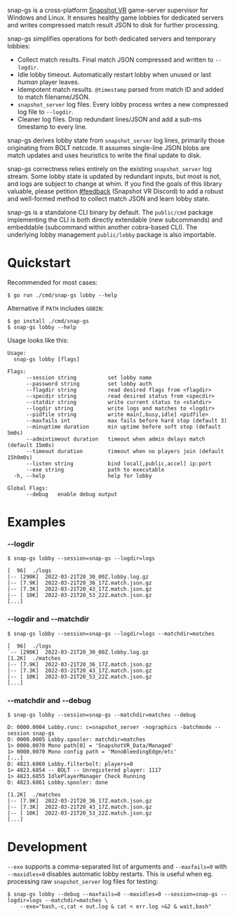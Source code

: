 snap-gs is a cross-platform [Snapshot VR](https://snapshotvr.com/) game-server
supervisor for Windows and Linux. It ensures healthy game lobbies for dedicated
servers and writes compressed match result JSON to disk for further processing.

snap-gs simplifies operations for both dedicated servers and temporary lobbies:

* Collect match results. Final match JSON compressed and written to `--logdir`.
* Idle lobby timeout. Automatically restart lobby when unused or last _human_ player leaves.
* Idempotent match results. `@timestamp` parsed from match ID and added to match filename/JSON.
* `snapshot_server` log files. Every lobby process writes a new compressed log file to `--logdir`.
* Cleaner log files. Drop redundant lines/JSON and add a sub-ms timestamp to every line.

snap-gs derives lobby state from `snapshot_server` log lines, primarily those
originating from BOLT netcode. It assumes single-line JSON blobs are match
updates and uses heuristics to write the final update to disk.

snap-gs correctness relies entirely on the existing `snapshot_server` log stream.
Some lobby state is updated by redundant inputs, but most is not, and logs are
subject to change at whim. If you find the goals of this library valuable,
please petition [#feedback](https://discord.com/channels/605073897372647435/605074079497715712)
(Snapshot VR Discord) to add a robust and well-formed method to collect match
JSON and learn lobby state.

snap-gs is a standalone CLI binary by default. The `public/cmd` package
implementing the CLI is both directly extendable (new subcommands) and
embeddable (subcommand within another cobra-based CLI). The underlying lobby
management `public/lobby` package is also importable.

# Quickstart

Recommended for most cases:

    $ go run ./cmd/snap-gs lobby --help

Alternative if `PATH` includes `GOBIN`:

    $ go install ./cmd/snap-gs
    $ snap-gs lobby --help

Usage looks like this:

    Usage:
      snap-gs lobby [flags]

    Flags:
          --session string          set lobby name
          --password string         set lobby auth
          --flagdir string          read desired flags from <flagdir>
          --specdir string          read desired status from <specdir>
          --statdir string          write current status to <statdir>
          --logdir string           write logs and matches to <logdir>
          --pidfile string          write main[,busy,idle] <pidfile>
          --maxfails int            max fails before hard stop (default 3)
          --minuptime duration      min uptime before soft stop (default 5m0s)
          --admintimeout duration   timeout when admin delays match (default 15m0s)
          --timeout duration        timeout when no players join (default 15h0m0s)
          --listen string           bind local[,public,accel] ip:port
          --exe string              path to executable
      -h, --help                    help for lobby

    Global Flags:
          --debug   enable debug output

# Examples

### --logdir

    $ snap-gs lobby --session=snap-gs --logdir=logs

    [  96]  ./logs
    |-- [290K]  2022-03-21T20_30_00Z.lobby.log.gz
    |-- [7.9K]  2022-03-21T20_36_17Z.match.json.gz
    |-- [7.3K]  2022-03-21T20_43_17Z.match.json.gz
    |-- [ 10K]  2022-03-21T20_53_22Z.match.json.gz
    [...]

### --logdir and --matchdir

    $ snap-gs lobby --session=snap-gs --logdir=logs --matchdir=matches

    [  96]  ./logs
    `-- [290K]  2022-03-21T20_30_00Z.lobby.log.gz
    [1.2K]  ./matches
    |-- [7.9K]  2022-03-21T20_36_17Z.match.json.gz
    |-- [7.3K]  2022-03-21T20_43_17Z.match.json.gz
    |-- [ 10K]  2022-03-21T20_53_22Z.match.json.gz
    [...]

### --matchdir and --debug

    $ snap-gs lobby --session=snap-gs --matchdir=matches --debug

    D: 0000.0004 Lobby.runc: c=snapshot_server -nographics -batchmode --session snap-gs
    D: 0000.0005 Lobby.spooler: matchdir=matches
    1> 0000.0070 Mono path[0] = 'SnapshotVR_Data/Managed'
    1> 0000.0070 Mono config path = 'MonoBleedingEdge/etc'
    [...]
    D: 4823.6860 Lobby.filterbolt: players=0
    1> 4823.6854 -- BOLT -- Unregistered player: 1117
    1> 4823.6855 IdlePlayerManager Check Running
    D: 4823.6861 Lobby.spooler: done

    [1.2K]  ./matches
    |-- [7.9K]  2022-03-21T20_36_17Z.match.json.gz
    |-- [7.3K]  2022-03-21T20_43_17Z.match.json.gz
    |-- [ 10K]  2022-03-21T20_53_22Z.match.json.gz
    [...]

# Development

`--exe` supports a comma-separated list of arguments and `--maxfails=0` with
`--maxidles=0` disables automatic lobby restarts. This is useful when eg.
processing raw `snapshot_server` log files for testing:

    $ snap-gs lobby --debug --maxfails=0 --maxidles=0 --session=snap-gs --logdir=logs --matchdir=matches \
        --exe="bash,-c,cat < out.log & cat < err.log >&2 & wait,bash"

